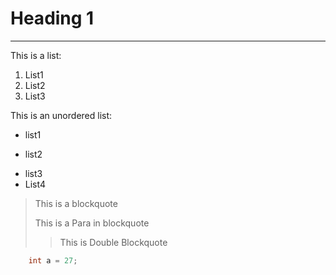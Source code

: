 Heading 1
=========

---

This is a list:
1. List1
2. List2
3. List3

This is an unordered list:
+ list1
* list2
- list3
- List4

> This is a blockquote
> 
> This is a Para in blockquote
>> This is Double Blockquote

```c++
    int a = 27;
```

